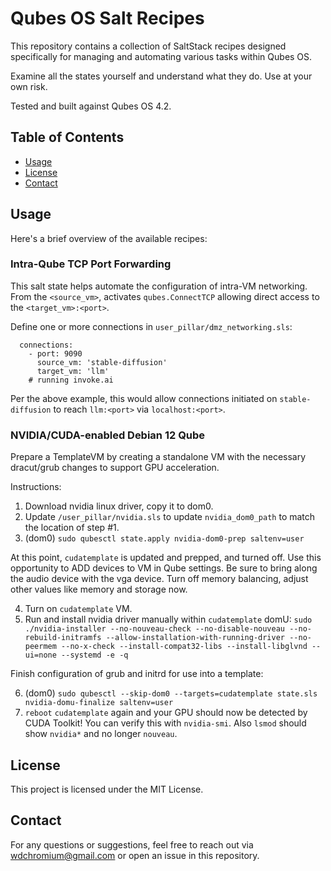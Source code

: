 # Qubes OS Salt Recipes

This repository contains a collection of SaltStack recipes designed specifically for managing and automating various tasks within Qubes OS.

Examine all the states yourself and understand what they do. Use at your own risk.

Tested and built against Qubes OS 4.2.

## Table of Contents
- [Usage](#usage)
- [License](#license)
- [Contact](#contact)

## Usage

Here's a brief overview of the available recipes:

### Intra-Qube TCP Port Forwarding

This salt state helps automate the configuration of intra-VM networking. From the `<source_vm>`, activates `qubes.ConnectTCP` allowing direct access to the `<target_vm>:<port>`.

Define one or more connections in `user_pillar/dmz_networking.sls`:

```dmz_networking:
  connections:
    - port: 9090
      source_vm: 'stable-diffusion'
      target_vm: 'llm'
    # running invoke.ai
```
Per the above example, this would allow connections initiated on `stable-diffusion` to reach `llm:<port>` via `localhost:<port>`.

### NVIDIA/CUDA-enabled Debian 12 Qube
Prepare a TemplateVM by creating a standalone VM with the necessary dracut/grub changes to support GPU acceleration.

Instructions:

1. Download nvidia linux driver, copy it to dom0.
2. Update `/user_pillar/nvidia.sls` to update `nvidia_dom0_path` to match the location of step #1.
3. (dom0) `sudo qubesctl state.apply nvidia-dom0-prep saltenv=user`

At this point, `cudatemplate` is updated and prepped, and turned off.
Use this opportunity to ADD devices to VM in Qube settings.
Be sure to bring along the audio device with the vga device.
Turn off memory balancing, adjust other values like memory and storage now.

4. Turn on `cudatemplate` VM.
5. Run and install nvidia driver manually within `cudatemplate` domU:
`sudo ./nvidia-installer --no-nouveau-check --no-disable-nouveau --no-rebuild-initramfs --allow-installation-with-running-driver --no-peermem --no-x-check --install-compat32-libs --install-libglvnd --ui=none --systemd -e -q`

Finish configuration of grub and initrd for use into a template:
 
6. (dom0) `sudo qubesctl --skip-dom0 --targets=cudatemplate state.sls nvidia-domu-finalize saltenv=user`
7. `reboot` `cudatemplate` again and your GPU should now be detected by CUDA Toolkit! You can verify this with `nvidia-smi`. Also `lsmod` should show `nvidia*` and no longer `nouveau`.

## License

This project is licensed under the MIT License.

## Contact

For any questions or suggestions, feel free to reach out via [wdchromium@gmail.com](mailto:wdchromium@gmail.com) or open an issue in this repository.
